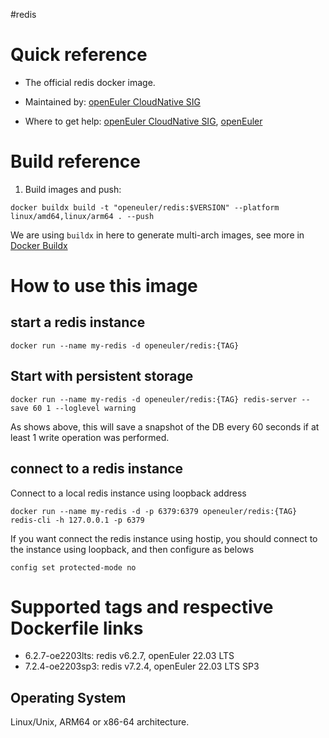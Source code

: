 #redis


# Quick reference

- The official redis docker image.

- Maintained by: [openEuler CloudNative SIG](https://gitee.com/openeuler/cloudnative)

- Where to get help: [openEuler CloudNative SIG](https://gitee.com/openeuler/cloudnative), [openEuler](https://gitee.com/openeuler/community)

# Build reference

1. Build images and push:
```shell
docker buildx build -t "openeuler/redis:$VERSION" --platform linux/amd64,linux/arm64 . --push
```

We are using `buildx` in here to generate multi-arch images, see more in [Docker Buildx](https://docs.docker.com/buildx/working-with-buildx/)

# How to use this image
## start a redis instance
```shell
docker run --name my-redis -d openeuler/redis:{TAG}
```

## Start with persistent storage
```shell
docker run --name my-redis -d openeuler/redis:{TAG} redis-server --save 60 1 --loglevel warning
```
As shows above, this will save a snapshot of the DB every 60 seconds if at least 1 write operation was performed.

## connect to a redis instance
Connect to a local redis instance using loopback address
```shell
docker run --name my-redis -d -p 6379:6379 openeuler/redis:{TAG}
redis-cli -h 127.0.0.1 -p 6379
```

If you want connect the redis instance using hostip, you should connect to the instance using loopback,
and then configure as belows
```shell
config set protected-mode no
```

# Supported tags and respective Dockerfile links

- 6.2.7-oe2203lts: redis v6.2.7, openEuler 22.03 LTS
- 7.2.4-oe2203sp3: redis v7.2.4, openEuler 22.03 LTS SP3

## Operating System
Linux/Unix, ARM64 or x86-64 architecture.
